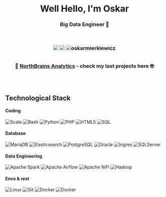 <h1 align="center">Well Hello, I'm Oskar</h1>
<h3 align="center">Big Data Engineer 💾</h3>
<br>

<h3 align="center">
  
[![](https://img.shields.io/badge/LinkedIn-OskarMierkiewicz-blue?style=flat-square)](https://www.linkedin.com/in/oskar-mierkiewicz-1a67b0a6/)
[![](https://img.shields.io/badge/Email-o.mierkiewicz@gmail.com-orange?style=flat-square)](mailto:o.mierkiewicz@gmail.com)
<img src="https://komarev.com/ghpvc/?username=oskarmierkiewicz&label=Profile%20views&color=0e75b6&style=flat" alt="oskarmierkiewicz" />
  
  
<br>
🧠 <b><a href="https://github.com/NorthBrainsAnalytics">NorthBrains Analytics</a></b> - check my last projects here 🤓
<br>

</h3>

<br>
<br>

## Technological Stack

#### Coding

![Scala](http://img.shields.io/badge/-Scala-DC322F?style=flat-square&logo=scala&logoColor=ffffff)
![Bash](http://img.shields.io/badge/-Bash-4EAA25?style=flat-square&logo=gnu-bash&logoColor=ffffff)
![Python](http://img.shields.io/badge/-Python-3776AB?style=flat-square&logo=python&logoColor=ffffff)
![PHP](http://img.shields.io/badge/-PHP-777BB4?style=flat-square&logo=php&logoColor=ffffff)
![HTML5](http://img.shields.io/badge/-HTML5-E34F26?style=flat-square&logo=html5&logoColor=ffffff)
![SQL](http://img.shields.io/badge/-SQL-1572B6?style=flat-square&logo=sql&logoColor=white)

#### Database

![MariaDB](http://img.shields.io/badge/-MariaDB-003545?style=flat-square&logo=mariadb&logoColor=ffffff)
![Elasticsearch](http://img.shields.io/badge/-Elasticsearch-005571?style=flat-square&logo=elasticsearch&logoColor=ffffff)
![PostgreSQL](http://img.shields.io/badge/-PostgreSQL-005571?style=flat-square&logo=postgresql&logoColor=ffffff)
![Oracle](http://img.shields.io/badge/-Oracle-005571?style=flat-square&logo=oracle&logoColor=ffffff)
![Ingres](http://img.shields.io/badge/-Ingres-005571?style=flat-square&logo=ingres&logoColor=red)
![SQLServer](http://img.shields.io/badge/-SQLServer-005571?style=flat-square&logo=sqlserver&logoColor=blue)


#### Data Engineering 

![Apache Spark](http://img.shields.io/badge/-Apache_Spark-E25A1C?style=flat-square&logo=apache-spark&logoColor=ffffff)
![Apache Airflow](http://img.shields.io/badge/-Apache_Airflow-E27A1C?style=flat-square&logo=apache-airflow&logoColor=ffffff)
![Apache NiFi](http://img.shields.io/badge/-NiFi-E27A1C?style=flat-square&logo=nifi&logoColor=ffffff)
![Hadoop](http://img.shields.io/badge/-Hadoop-E27A1C?style=flat-square&logo=hadoop&logoColor=ffffff)


#### Envs & rest

![Linux](http://img.shields.io/badge/-Linux-FCC624?style=flat-square&logo=linux&logoColor=ffffff)
![Git](http://img.shields.io/badge/-Git-F05032?style=flat-square&logo=git&logoColor=ffffff)
![Docker](http://img.shields.io/badge/-Docker-2496ED?style=flat-square&logo=docker&logoColor=ffffff)
![Docker](http://img.shields.io/badge/-Azure-2496ED?style=flat-square&logo=azure&logoColor=ffffff)
